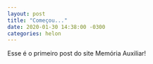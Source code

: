 ```yaml
---
layout: post
title: "Começou..."
date: 2020-01-30 14:38:00 -0300
categories: helon
---
```

Esse é o primeiro post do site Memória Auxiliar!
